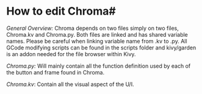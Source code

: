 # How to edit Chroma#

*General Overview:* Chroma depends on two files simply on two files, Chroma.kv and Chroma.py. Both files are linked and has shared variable names. Please be careful when linking variable name from .kv to .py. All GCode modifying scripts can be found in the scripts folder and kivy/garden is an addon needed for the file browser within Kivy.

*Chroma.py:* Will mainly contain all the function definition used by each of the button and frame found in Chroma. 

*Chroma.kv*: Contain all the visual aspect of the U/I. 
